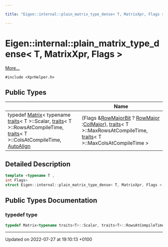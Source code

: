 ```yaml
---

title: "Eigen::internal::plain_matrix_type_dense< T, MatrixXpr, Flags >"

---
```


# Eigen::internal::plain_matrix_type_dense< T, MatrixXpr, Flags >



 [More...](#detailed-description)


`#include <XprHelper.h>`

## Public Types

|                | Name           |
| -------------- | -------------- |
| typedef <a href="http://example.org/classes/classeigen_1_1matrix/">Matrix</a>< typename <a href="http://example.org/classes/structeigen_1_1internal_1_1traits/">traits</a>< T >::Scalar, <a href="http://example.org/classes/structeigen_1_1internal_1_1traits/">traits</a>< T >::RowsAtCompileTime, <a href="http://example.org/classes/structeigen_1_1internal_1_1traits/">traits</a>< T >::ColsAtCompileTime, <a href="http://example.org/namespaces/namespaceeigen/#enumvalue-autoalign">AutoAlign</a>|(Flags &<a href="http://example.org/modules/group__flags/#variable-rowmajorbit">RowMajorBit</a> ? <a href="http://example.org/namespaces/namespaceeigen/#enumvalue-rowmajor">RowMajor</a> :<a href="http://example.org/namespaces/namespaceeigen/#enumvalue-colmajor">ColMajor</a>), <a href="http://example.org/classes/structeigen_1_1internal_1_1traits/">traits</a>< T >::MaxRowsAtCompileTime, <a href="http://example.org/classes/structeigen_1_1internal_1_1traits/">traits</a>< T >::MaxColsAtCompileTime > | **[type](http://example.org/classes/structeigen_1_1internal_1_1plain__matrix__type__dense_3_01t_00_01matrixxpr_00_01flags_01_4/#typedef-type)**  |

## Detailed Description

```cpp
template <typename T ,
int Flags>
struct Eigen::internal::plain_matrix_type_dense< T, MatrixXpr, Flags >;
```

## Public Types Documentation

### typedef type

```cpp
typedef Matrix<typename traits<T>::Scalar, traits<T>::RowsAtCompileTime, traits<T>::ColsAtCompileTime, AutoAlign | (Flags&RowMajorBit ? RowMajor : ColMajor), traits<T>::MaxRowsAtCompileTime, traits<T>::MaxColsAtCompileTime > Eigen::internal::plain_matrix_type_dense< T, MatrixXpr, Flags >::type;
```


-------------------------------

Updated on 2022-07-27 at 19:10:13 +0100